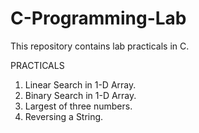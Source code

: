 # C-Programming-Lab
This repository contains lab practicals in C.

PRACTICALS
1. Linear Search in 1-D Array.
2. Binary Search in 1-D Array.
3. Largest of three numbers.
4. Reversing a String.
